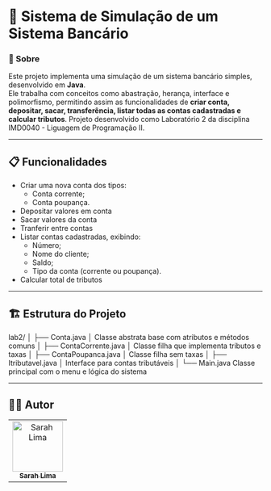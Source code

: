 # 🏦​​ Sistema de Simulação de um Sistema Bancário

### :mag_right: Sobre
Este projeto implementa uma simulação de um sistema bancário simples, desenvolvido em **Java**.  
Ele trabalha com conceitos como abastração, herança, interface e polimorfismo, permitindo assim as funcionalidades de **criar conta, depositar, sacar, transferência, listar todas as contas cadastradas e calcular tributos**. Projeto desenvolvido como Laboratório 2 da disciplina IMD0040 - Liguagem de Programação II.

---

## 📋 Funcionalidades  

- Criar uma nova conta dos tipos:
  - Conta corrente;  
  - Conta poupança.
- Depositar valores em conta 
- Sacar valores da conta
- Tranferir entre contas
- Listar contas cadastradas, exibindo:
  - Número;
  - Nome do cliente;
  - Saldo;
  - Tipo da conta (corrente ou poupança).
-  Calcular total de tributos

---

## 🏗️ Estrutura do Projeto

lab2/
│
├── Conta.java
│   Classe abstrata base com atributos e métodos comuns
│
├── ContaCorrente.java
│   Classe filha que implementa tributos e taxas
│
├── ContaPoupanca.java
│   Classe filha sem taxas
│
├── Itributavel.java
│   Interface para contas tributáveis
│
└── Main.java
    Classe principal com o menu e lógica do sistema


---

## 👩‍💻 Autor
<table>
  <tr>
    <td align="center">
      <a href="https://github.com/sarahiaa">
        <img src="https://github.com/sarahiaa.png" width="100px;" alt="Sarah Lima"/>
        <br />
        <sub><b>Sarah Lima</b></sub>
      </a>
    </td>
  </tr>
</table>
